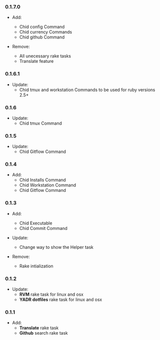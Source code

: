 ### 0.1.7.0

* Add:  
  - Chid config Command
  - Chid currency Commands
  - Chid github Command

* Remove:  
  - All unecessary rake tasks
  - Translate feature

### 0.1.6.1

* Update:  
  - Chid tmux and workstation Commands to be used for ruby versions 2.5+

### 0.1.6

* Update:  
  - Chid tmux Command

### 0.1.5

* Update:  
  - Chid Gitflow Command

### 0.1.4

* Add:  
  - Chid Installs Command
  - Chid Workstation Command
  - Chid Gitflow Command

### 0.1.3

* Add:  
  - Chid Executable
  - Chid Commit Command

* Update:
  - Change way to show the Helper task

* Remove:  
  - Rake intialization

### 0.1.2

* Update:  
  - **RVM** rake task for linux and osx
  - **YADR dotfiles** rake task for linux and osx

### 0.1.1

* Add:  
  - **Translate** rake task
  - **Github** search rake task

